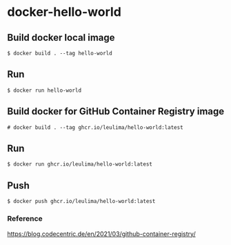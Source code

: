 # docker-hello-world

## Build docker local image

	$ docker build . --tag hello-world

## Run
	$ docker run hello-world


## Build docker for GitHub Container Registry image

	# docker build . --tag ghcr.io/leulima/hello-world:latest

## Run
	$ docker run ghcr.io/leulima/hello-world:latest

## Push
	$ docker push ghcr.io/leulima/hello-world:latest

### Reference
https://blog.codecentric.de/en/2021/03/github-container-registry/